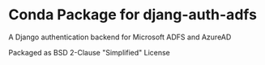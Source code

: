 # Conda Package for djang-auth-adfs

A Django authentication backend for Microsoft ADFS and AzureAD

Packaged as BSD 2-Clause "Simplified" License
